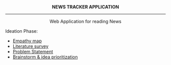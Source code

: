 <center><b>NEWS TRACKER APPLICATION</b></center>
<hr>

<center>Web Application for reading News</center>

Ideation Phase:
- <a href="https://github.com/IBM-EPBL/IBM-Project-32290-1660209110/blob/main/Phases/Ideation%20Phase/empathy_map.pdf">Empathy map</a>
- <a href="https://github.com/IBM-EPBL/IBM-Project-32290-1660209110/blob/main/Phases/Ideation%20Phase/Literature_Survey.pdf">Literature survey</a>
- <a href="https://github.com/IBM-EPBL/IBM-Project-32290-1660209110/blob/main/Phases/Ideation%20Phase/problem_statement.pdf">Problem Statement</a>
- <a href="https://github.com/IBM-EPBL/IBM-Project-32290-1660209110/blob/main/Phases/Ideation%20Phase/brainstorm_and_idea_prioritization.pdf">Brainstorm & idea prioritization</a>
